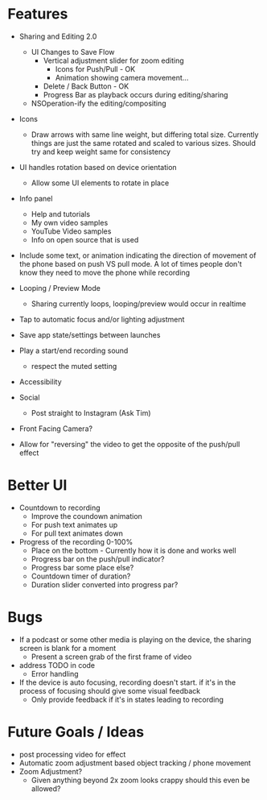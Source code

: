 # Features

- Sharing and Editing 2.0
    + UI Changes to Save Flow
        * Vertical adjustment slider for zoom editing
            - Icons for Push/Pull - OK
            - Animation showing camera movement...
        * Delete / Back Button - OK
        * Progress Bar as playback occurs during editing/sharing
    + NSOperation-ify the editing/compositing

- Icons
    + Draw arrows with same line weight, but differing total size. Currently things are just the same rotated and scaled to various sizes. Should try and keep weight same for consistency

- UI handles rotation based on device orientation
    + Allow some UI elements to rotate in place

- Info panel
    + Help and tutorials
    + My own video samples
    + YouTube Video samples
    + Info on open source that is used

- Include some text, or animation indicating the direction of movement of the phone based on push VS pull mode. A lot of times people don't know they need to move the phone while recording
- Looping / Preview Mode
    + Sharing currently loops, looping/preview would occur in realtime
- Tap to automatic focus and/or lighting adjustment
- Save app state/settings between launches
- Play a start/end recording sound
    + respect the muted setting
- Accessibility
- Social
    + Post straight to Instagram (Ask Tim)
- Front Facing Camera?
- Allow for "reversing" the video to get the opposite of the push/pull effect

# Better UI

- Countdown to recording
    + Improve the coundown animation
    + For push text animates up
    + For pull text animates down
- Progress of the recording 0-100%
    + Place on the bottom - Currently how it is done and works well
    + Progress bar on the push/pull indicator?
    + Progress bar some place else?
    + Countdown timer of duration?
    + Duration slider converted into progress par?

# Bugs

- If a podcast or some other media is playing on the device, the sharing screen is blank for a moment
    + Present a screen grab of the first frame of video
- address TODO in code
    + Error handling
- If the device is auto focusing, recording doesn't start. if it's in the process of focusing should give some visual feedback
    + Only provide feedback if it's in states leading to recording

# Future Goals / Ideas

- post processing video for effect
- Automatic zoom adjustment based object tracking / phone movement
- Zoom Adjustment?
    + Given anything beyond 2x zoom looks crappy should this even be allowed?
